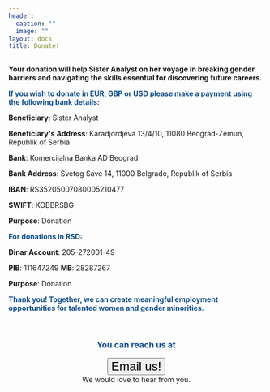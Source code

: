 ```yaml
---
header:
  caption: ""
  image: ""
layout: docs
title: Donate!
---
```


<b>Your donation will help Sister Analyst on her voyage in breaking gender barriers and navigating the skills essential for discovering future careers.</b> 

<b><span style="color: #104E8B">If you wish to donate in EUR, GBP or USD please make a payment using the following bank details:</span></b>

**Beneficiary**: Sister Analyst

**Beneficiary's Address**: Karadjordjeva 13/4/10, 11080 Beograd-Zemun, Republik of Serbia

**Bank**: Komercijalna Banka AD Beograd

**Bank Address**: Svetog Save 14, 11000 Belgrade, Republik of Serbia

**IBAN**: RS35205007080005210477

**SWIFT**: KOBBRSBG

**Purpose**: Donation

<b><span style="color: #104E8B">For donations in RSD:</span></b>

**Dinar Account**: 205-272001-49

**PIB**: 111647249
**MB**: 28287267

**Purpose**: Donation


<b><span style="color: #104E8B">Thank you! Together, we can create meaningful employment opportunities for talented women and gender minorities.</span></b>

<br>
<center><h3><span style="color: #104E8B"><b><p>You can reach us at</span></h2></b></p>
<a href="mailto:sisteranalyst.org@gmail.com"><button style="font-size:24px">Email us! <i class="fa fa-envelope"></i></button></a><br>We would love to hear from you. </center>

